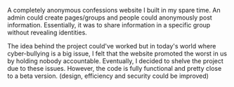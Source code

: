 A completely anonymous confessions website I built in my spare time.
An admin could create pages/groups and people could anonymously post information.
Essentially, it was to share information in a specific group without revealing identities.

The idea behind the project could've worked but in today's world where cyber-bullying is a big issue, I felt that the website promoted the worst in us by holding nobody accountable.
Eventually, I decided to shelve the project due to these issues. However, the code is fully functional and pretty close to a beta version. (design, efficiency and security could be improved)
